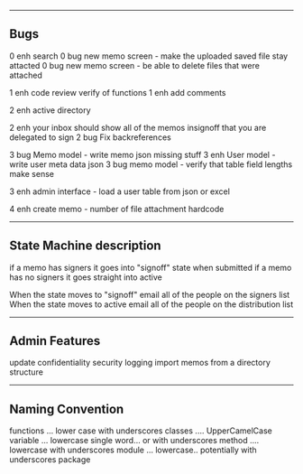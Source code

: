 
----------------------
Bugs
----------------------


0   enh     search
0   bug     new memo screen - make the uploaded saved file stay attacted
0   bug     new memo screen - be able to delete files that were attached

1   enh     code review verify of functions
1   enh     add comments

2   enh     active directory

2   enh     your inbox should show all of the memos insignoff that you are delegated to sign
2   bug     Fix backreferences

3   bug     Memo model - write memo json missing stuff
3   enh     User model - write user meta data json
3   bug     memo model - verify that table field lengths make sense

3   enh     admin interface - load a user table from json or excel

4   enh     create memo - number of file attachment hardcode

------------------------------
State Machine description
------------------------------

if a memo has signers it goes into "signoff" state when submitted
if a memo has no signers it goes straight into active

When the state moves to "signoff" email all of the people on the signers list
When the state moves to active email all of the people on the distribution list

------------------------------
Admin Features
------------------------------

update confidentiality
security logging
import memos from a directory structure

------------------------------
Naming Convention
------------------------------

functions  ... lower case with underscores
classes .... UpperCamelCase
variable ... lowercase single word... or with underscores
method .... lowercase with underscores
module ... lowercase.. potentially with underscores
package

